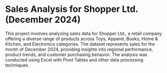 # Sales Analysis for Shopper Ltd. (December 2024)
This project involves analyzing sales data for Shopper Ltd., a retail company offering a diverse range of products across Toys, Apparel, Books, Home & Kitchen, and Electronics categories. The dataset represents sales for the month of December 2024, providing insights into regional performance, product trends, and customer purchasing behavior. The analysis was conducted using Excel with Pivot Tables and other data processing techniques.
